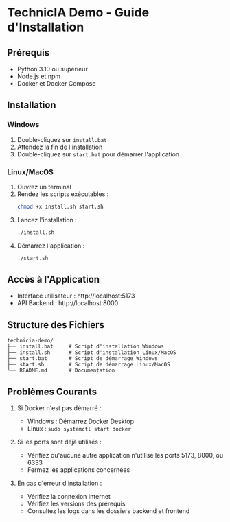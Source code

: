 # TechnicIA Demo - Guide d'Installation

## Prérequis

- Python 3.10 ou supérieur
- Node.js et npm
- Docker et Docker Compose

## Installation

### Windows
1. Double-cliquez sur `install.bat`
2. Attendez la fin de l'installation
3. Double-cliquez sur `start.bat` pour démarrer l'application

### Linux/MacOS
1. Ouvrez un terminal
2. Rendez les scripts exécutables :
   ```bash
   chmod +x install.sh start.sh
   ```
3. Lancez l'installation :
   ```bash
   ./install.sh
   ```
4. Démarrez l'application :
   ```bash
   ./start.sh
   ```

## Accès à l'Application

- Interface utilisateur : http://localhost:5173
- API Backend : http://localhost:8000

## Structure des Fichiers

```
technicia-demo/
├── install.bat     # Script d'installation Windows
├── install.sh      # Script d'installation Linux/MacOS
├── start.bat       # Script de démarrage Windows
├── start.sh        # Script de démarrage Linux/MacOS
└── README.md       # Documentation
```

## Problèmes Courants

1. Si Docker n'est pas démarré :
   - Windows : Démarrez Docker Desktop
   - Linux : `sudo systemctl start docker`

2. Si les ports sont déjà utilisés :
   - Vérifiez qu'aucune autre application n'utilise les ports 5173, 8000, ou 6333
   - Fermez les applications concernées

3. En cas d'erreur d'installation :
   - Vérifiez la connexion Internet
   - Vérifiez les versions des prérequis
   - Consultez les logs dans les dossiers backend et frontend
